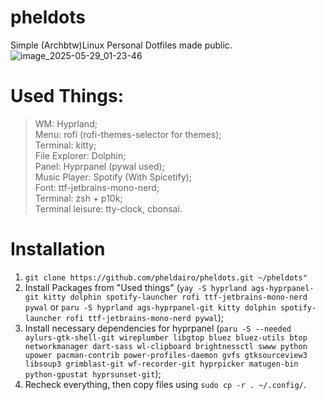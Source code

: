 # pheldots
Simple (Archbtw)Linux Personal Dotfiles made public.
![image_2025-05-29_01-23-46](https://github.com/user-attachments/assets/981d4f3f-eb0a-4c50-bcab-311440b2d666)

# Used Things:
> WM: Hyprland; <br/>
> Menu: rofi (rofi-themes-selector for themes);<br/>
> Terminal: kitty;<br/>
> File Explorer: Dolphin;<br/>
> Panel: Hyprpanel (pywal used);<br/>
> Music Player: Spotify (With Spicetify);<br/>
> Font: ttf-jetbrains-mono-nerd;<br/>
> Terminal: zsh + p10k; <br/>
> Terminal leisure: tty-clock, cbonsai.

# Installation
1. ```git clone https://github.com/pheldairo/pheldots.git ~/pheldots"```
2. Install Packages from "Used things" (```yay -S hyprland ags-hyprpanel-git kitty dolphin spotify-launcher rofi ttf-jetbrains-mono-nerd pywal``` or ```paru -S hyprland ags-hyprpanel-git kitty dolphin spotify-launcher rofi ttf-jetbrains-mono-nerd pywal```);
3. Install necessary dependencies for hyprpanel (```paru -S --needed aylurs-gtk-shell-git wireplumber libgtop bluez bluez-utils btop networkmanager dart-sass wl-clipboard brightnessctl swww python upower pacman-contrib power-profiles-daemon gvfs gtksourceview3 libsoup3 grimblast-git wf-recorder-git hyprpicker matugen-bin python-gpustat hyprsunset-git```);
4. Recheck everything, then copy files using ```sudo cp -r . ~/.config/```.

